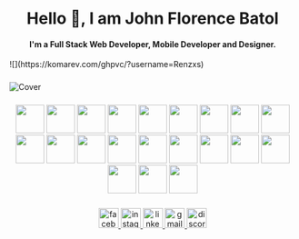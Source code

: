 <h1 align="center">Hello 👋, I am John Florence Batol</h1> 
<h4 align="center">I'm a Full Stack Web Developer, Mobile Developer and Designer.</h4>
![](https://komarev.com/ghpvc/?username=Renzxs)

###

![Cover](https://github.com/user-attachments/assets/f2198c8d-5a8d-4c3c-86f6-e29481338f7d)

###

<div align="center">
    <img src="https://github.com/user-attachments/assets/65ec504d-0478-47e6-b933-04a89000b5bf" height="50"/>
    <img src="https://github.com/user-attachments/assets/5332a438-30a0-4503-a39c-2823021e3a96" height="50"/>
    <img src="https://github.com/user-attachments/assets/6b0f8a64-ba7b-492e-8329-e7f1d5235d4d" height="50"/>
    <img src="https://github.com/user-attachments/assets/3946b6ba-beab-4f30-af71-febda59e3d46" height="50"/>
    <img src="https://github.com/user-attachments/assets/0e9979f8-a59f-4210-8c2c-46393aa6db39" height="50"/>
    <img src="https://github.com/user-attachments/assets/e0d751dc-a60c-43d4-b92d-5f0b67d9d4b0" height="50"/>
    <img src="https://github.com/user-attachments/assets/adfe471a-8a5b-4082-910e-d6c05a8868ab" height="50"/>
    <img src="https://github.com/user-attachments/assets/a626e13e-cfb5-4f41-ae12-df761cfc2c2f" height="50"/>
    <img src="https://github.com/user-attachments/assets/e16dee4f-41d0-48d5-8008-f6eabecc9d6b" height="50"/>
    <img src="https://github.com/user-attachments/assets/7d1c9bdc-9a4e-4947-9974-858ad1ab8dd2" height="50"/>
    <img src="https://github.com/user-attachments/assets/22571a37-a1a4-491e-a38f-9f8e77c34a32" height="50"/>
    <img src="https://github.com/user-attachments/assets/2a645029-6595-4e85-afc7-f9856c339d1d" height="50"/>
    <img src="https://github.com/user-attachments/assets/78b3050e-5058-4b15-8c9c-91eedb4996a0" height="50"/>
    <img src="https://github.com/user-attachments/assets/7daa7b61-67e7-4838-bb31-a668532e8d61" height="50"/>
    <img src="https://github.com/user-attachments/assets/5ed089c8-0fc3-4eed-9d9f-bc45589c61e5" height="50"/>
    <img src="https://github.com/user-attachments/assets/429d82ac-731d-4cdc-bc43-6dd15640f857" height="50"/>
    <img src="https://github.com/user-attachments/assets/7df3b5e7-2b96-4f1a-950b-7a1bd045fa06" height="50"/>
    <img src="https://github.com/user-attachments/assets/85d923a8-0790-4401-a2eb-7e46f67aedfe" height="50"/>
    <img src="https://github.com/user-attachments/assets/6a09db85-4735-4405-a08e-0d4b0741fff3" height="50"/>
    <img src="https://github.com/user-attachments/assets/4005e838-ab01-4008-902f-896c81c0a56a" height="50"/>
    <img src="https://github.com/user-attachments/assets/9f520920-eadc-4e33-976c-f624c14ac2a1" height="50"/>
</div>

###

<div align="center">
  <a href="https://www.facebook.com/rence.batol.52/" target="_blank">
    <img src="https://img.shields.io/static/v1?message=Facebook&logo=facebook&label=&color=1877F2&logoColor=white&labelColor=&style=for-the-badge" height="35" alt="facebook logo"  />
  </a>
  <a href="https://www.instagram.com/renzxs03/?hl=en" target="_blank">
    <img src="https://img.shields.io/static/v1?message=Instagram&logo=instagram&label=&color=E4405F&logoColor=white&labelColor=&style=for-the-badge" height="35" alt="instagram logo"  />
  </a>
  <a href="https://www.linkedin.com/in/john-florence-batol/" target="_blank">
    <img src="https://img.shields.io/static/v1?message=LinkedIn&logo=linkedin&label=&color=0077B5&logoColor=white&labelColor=&style=for-the-badge" height="35" alt="linkedin logo"  />
  </a>
  <a href="florencebatol85@gmail.com" target="_blank">
    <img src="https://img.shields.io/static/v1?message=Gmail&logo=gmail&label=&color=D14836&logoColor=white&labelColor=&style=for-the-badge" height="35" alt="gmail logo"  />
  </a>
  <img src="https://img.shields.io/static/v1?message=Discord&logo=discord&label=&color=7289DA&logoColor=white&labelColor=&style=for-the-badge" height="35" alt="discord logo"  />
</div>

###
